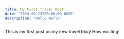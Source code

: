 ```yaml
---
title: My First Travel Post
date: "2024-09-23T00:00:00.000Z"
description: "Hello World"
---
```


This is my first post on my new travel blog! How exciting!
